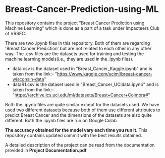# Breast-Cancer-Prediction-using-ML
This repository contains the project "Breast Cancer Prediction using Machine Learning" which is done as a part of a task under Impacteers Club of VRSEC.

There are two .ipynb files in this repository. Both of them are regarding 'Breast Cancer Prediction' but are not related to each other in any other way. The .csv files are the datasets used for training and testing the machine learning models(i.e., they are used in the .ipynb files). 

  * data.csv is the dataset used in "Breast_Cancer_Kaggle.ipynb" and is taken from the link:- "https://www.kaggle.com/uciml/breast-cancer-wisconsin-data"
  * dataR1.csv is the dataset used in "Breast_Cancer_UCIdata.ipynb" and is taken from the link:- "https://archive.ics.uci.edu/ml/datasets/Breast+Cancer+Coimbra#"
  
Both the .ipynb files are quite similar except for the datasets used. We have used two different datasets because both of them use different attributes to predict Breast Cancer and the dimensions of the datasets are also quite different. Both the .ipynb files are run on Google Colab. 

**The accuracy obtained for the model vary each time you run it**. This repository contains updated commit with the best results obtained.

A detailed description of the project can be read from the documentation provided in **Project Documentation.pdf**
